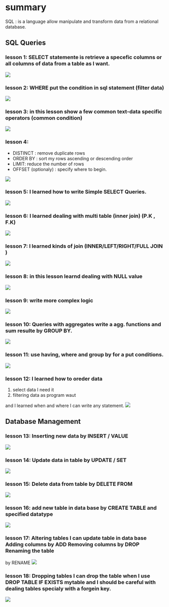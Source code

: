 # summary

SQL : is a language allow manipulate and transform data from a relational database.

## SQL Queries


### lesson 1: SELECT statemente is retrieve a specefic columns or all columns of data from a table as I want.
![](/reading-notes/images/sql/lesson1.jpg)

### lesson 2: WHERE put the condition in sql statement (filter data)
![](/reading-notes/images/sql/lesson2.jpg)

### lesson 3: in this lesson show a few common text-data specific operators (common condition)
![](/reading-notes/images/sql/lesson3.jpg)

### lesson 4: 
* DISTINCT : remove duplicate rows
* ORDER BY : sort my rows ascending or descending order
* LIMIT: reduce the number of rows
* OFFSET (optionaly) : specify where to begin.

![](/reading-notes/images/sql/lesson4.jpg)
### lesson 5: I learned how to write Simple SELECT Queries.
![](/reading-notes/images/sql/lesson5.jpg)
### lesson 6: I learned dealing with multi table (inner join)  (P.K , F.K)
![](/reading-notes/images/sql/lesson6.jpg)
### lesson 7: I learned kinds of join (INNER/LEFT/RIGHT/FULL JOIN )
![](/reading-notes/images/sql/lesson7.jpg)
### lesson 8: in this lesson learnd dealing with NULL value
![](/reading-notes/images/sql/lesson8.jpg)
### lesson 9: write more complex logic
![](/reading-notes/images/sql/lesson9.jpg)
### lesson 10: Queries with aggregates write a agg. functions and sum resulte by GROUP BY.
![](/reading-notes/images/sql/lesson10.jpg)
### lesson 11: use having, where and group by for a put conditions.
![](/reading-notes/images/sql/lesson11.jpg)
### lesson 12: I learned how to oreder data 
1. select data I need it 
2. filtering data as program waut

and I learned when and where I can write any statement.
![](/reading-notes/images/sql/lesson12.jpg)
## Database Management

### lesson 13: Inserting new data by INSERT / VALUE
![](/reading-notes/images/sql/lesson13.jpg)
### lesson 14: Update data in table by UPDATE / SET
![](/reading-notes/images/sql/lesson14.jpg)
### lesson 15: Delete data from table by DELETE FROM
![](/reading-notes/images/sql/lesson15.jpg)
### lesson 16: add new table in data base by  CREATE TABLE and specified datatype
![](/reading-notes/images/sql/lesson16.jpg)
### lesson 17: Altering tables I can update table in data base Adding columns by ADD Removing columns by DROP Renaming the table
by RENAME
![](/reading-notes/images/sql/lesson17.jpg)
### lesson 18: Dropping tables I can drop the table when I use DROP TABLE IF EXISTS mytable and I should be careful with dealing tables specialy with a forgein key.
![](/reading-notes/images/sql/lesson18.jpg)